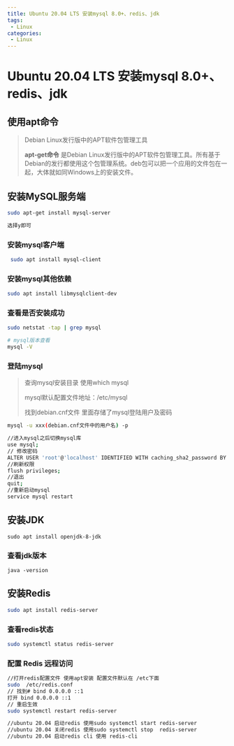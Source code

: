 ```yaml
---
title: Ubuntu 20.04 LTS 安装mysql 8.0+、redis、jdk
tags:
 - Linux
categories:
 - Linux
---
```


# Ubuntu 20.04 LTS 安装mysql 8.0+、redis、jdk

## 使用apt命令

> Debian Linux发行版中的APT软件包管理工具
>
> **apt-get命令** 是Debian Linux发行版中的APT软件包管理工具。所有基于Debian的发行都使用这个包管理系统。deb包可以把一个应用的文件包在一起，大体就如同Windows上的安装文件。

## 安装MySQL服务端

```sh
sudo apt-get install mysql-server

选择y即可
```

### 安装mysql客户端

```sh
 sudo apt install mysql-client
```

### 安装mysql其他依赖

```sh
sudo apt install libmysqlclient-dev
```

### 查看是否安装成功

```sh
sudo netstat -tap | grep mysql

# mysql版本查看
mysql -V 
```

### 登陆mysql

>查询mysql安装目录  使用which mysql
>
>mysql默认配置文件地址：/etc/mysql
>
>找到debian.cnf文件 里面存储了mysql登陆用户及密码

```sh
mysql -u xxx(debian.cnf文件中的用户名) -p  

//进入mysql之后切换mysql库
use mysql;
// 修改密码
ALTER USER 'root'@'localhost' IDENTIFIED WITH caching_sha2_password BY '你自己的密码';
//刷新权限
flush privileges;
//退出
quit;
//重新启动mysql
service mysql restart
```

## 安装JDK

```
sudo apt install openjdk-8-jdk
```

### 查看jdk版本

```
java -version
```

## 安装Redis

```sh
sudo apt install redis-server
```

### 查看redis状态

```sh
sudo systemctl status redis-server
```

### 配置 Redis 远程访问

```sh
//打开redis配置文件 使用apt安装 配置文件默认在 /etc下面
sudo  /etc/redis.conf
// 找到# bind 0.0.0.0 ::1
打开 bind 0.0.0.0 ::1 
// 重启生效
sudo systemctl restart redis-server

//ubuntu 20.04 启动redis 使用sudo systemctl start redis-server
//ubuntu 20.04 关闭redis 使用sudo systemctl stop  redis-server
//ubuntu 20.04 启动redis cli 使用 redis-cli
```